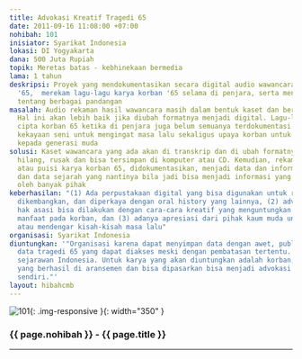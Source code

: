 ```yaml
---
title: Advokasi Kreatif Tragedi 65
date: 2011-09-16 11:08:00 +07:00
nohibah: 101
inisiator: Syarikat Indonesia
lokasi: DI Yogyakarta
dana: 500 Juta Rupiah
topik: Meretas batas - kebhinekaan bermedia
lama: 1 tahun
deskripsi: Proyek yang mendokumentasikan secara digital audio wawancara korban tragedi
  '65,  merekam lagu-lagu karya korban '65 selama di penjara, serta menerbitkan buletin
  tentang berbagai pandangan
masalah: Audio rekaman hasil wawancara masih dalam bentuk kaset dan berisiko rusak.
  Hal ini akan lebih baik jika diubah formatnya menjadi digital. Lagu-lagu hasil karya
  cipta korban 65 ketika di penjara juga belum semuanya terdokumentasi sebagai khasanah
  kekayaan seni untuk mengingat masa lalu sekaligus upaya korban untuk mengingatkan
  kepada generasi muda
solusi: Kaset wawancara yang ada akan di transkrip dan di ubah formatnya agar tidak
  hilang, rusak dan bisa tersimpan di komputer atau CD. Kemudian, rekaman lagu, naratif
  atau puisi karya korban 65, didokumentasikan, menjadi data dan informasi untuk kampanye
  dan data sejarah yang nantinya bila jadi bisa menjadi informasi yang dapat diakses
  oleh banyak pihak
keberhasilan: "(1) Ada perpustakaan digital yang bisa digunakan untuk riset yang bisa
  dikembangkan, dan diperkaya dengan oral history yang lainnya, (2) advokasi korban
  hak asasi bisa dilakukan dengan cara-cara kreatif yang menguntungkan dan memberi
  manfaat pada korban, dan (3) adanya apresiasi dari pihak kaum muda untuk menuliskan
  atau mendengar kisah-kisah masa lalu"
organisasi: Syarikat Indonesia
diuntungkan: '"Organisasi karena dapat menyimpan data dengan awet, publik karena memiliki
  data tragedi 65 yang dapat diakses meski dengan pembatasan tertentu. dan tentunya
  sejarawan Indonesia. Untuk karya yang akan diuntungkan adalah korban, apabila ada
  yang berhasil di aransemen dan bisa dipasarkan bisa menjadi advokasi dari korban
  sendiri."'
layout: hibahcmb
---
```


![101](/static/img/hibahcmb/101.png){: .img-responsive }{: width="350" }

### {{ page.nohibah }} - {{ page.title }}

---
